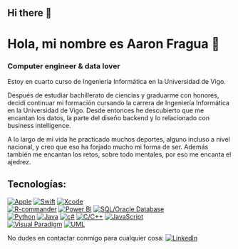 ## Hi there 👋

# Hola, mi nombre es Aaron Fragua 👋
### Computer engineer & data lover

Estoy en cuarto curso de Ingeniería Informática en la Universidad de Vigo.

Después de estudiar bachillerato de ciencias y graduarme con honores, decidí continuar mi formación cursando la carrera de Ingeniería Informática en la Universidad de Vigo.
Desde entonces he descubierto que me encantan los datos, la parte del diseño backend y lo relacionado con business intelligence.

A lo largo de mi vida he practicado muchos deportes, alguno incluso a nivel nacional, y creo que eso ha forjado mucho mi forma de ser. Además también me encantan los retos, sobre todo mentales, por eso me encanta el ajedrez.

## Tecnologías:
[![Apple](https://img.shields.io/badge/iOS-999999?style=for-the-badge&logo=apple&logoColor=white&labelColor=101010)]()
[![Swift](https://img.shields.io/badge/Swift-FA7343?style=for-the-badge&logo=swift&logoColor=white&labelColor=101010)]()
[![Xcode](https://img.shields.io/badge/Xcode-1575F9?style=for-the-badge&logo=xcode&logoColor=white&labelColor=101010)]()
</br>
[![R-commander](https://img.shields.io/badge/Android-3DDC84?style=for-the-badge&logo=android&logoColor=white&labelColor=101010)]()
[![Power BI](https://img.shields.io/badge/Kotlin-0095D5?style=for-the-badge&logo=kotlin&logoColor=white&labelColor=101010)]()
[![SQL/Oracle Database](https://img.shields.io/badge/Android_Studio-3DDC84?style=for-the-badge&logo=android-studio&logoColor=white&labelColor=101010)]()
</br>
[![Python](https://img.shields.io/badge/Python-yellow?style=for-the-badge&logo=python&logoColor=white&labelColor=101010)]()
[![Java](https://img.shields.io/badge/Java-007396?style=for-the-badge&logo=java&logoColor=white&labelColor=101010)]()
[![c#](https://img.shields.io/badge/JavaScript-F7DF1E?style=for-the-badge&logo=javascript&logoColor=white&labelColor=101010)]()
[![C/C++](https://img.shields.io/badge/AWS-232F3E?style=for-the-badge&logo=amazon-aws&logoColor=white&labelColor=101010)]()
[![JavaScript](https://img.shields.io/badge/Google_Cloud-4285F4?style=for-the-badge&logo=googlecloud&logoColor=white&labelColor=101010)]()
</br>
[![Visual Paradigm](https://img.shields.io/badge/Firebase-FFCA28?style=for-the-badge&logo=firebase&logoColor=white&labelColor=101010)]()
[![UML](https://img.shields.io/badge/Node.JS-339933?style=for-the-badge&logo=node.js&logoColor=white&labelColor=101010)]()
</br>

No dudes en contactar conmigo para cualquier cosa:
[![LinkedIn](https://img.shields.io/badge/LinkedIn-Aarón_Fragua_Somoza-0077B5?style=for-the-badge&logo=linkedin&logoColor=white&labelColor=101010)](https://www.linkedin.com/in/aarón-fragua-somoza-25b0a8304/)
